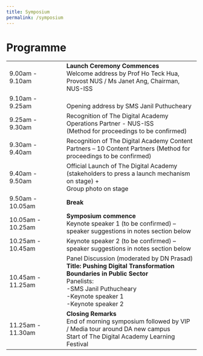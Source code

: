```yaml
---
title: Symposium
permalink: /symposium
---
```



<h1>Programme</h1>
<table>
  <tr>
    <td width="30%">9.00am - 9.10am</td>
    <td width="70%">
      <strong>Launch Ceremony Commences</strong><br>
     Welcome address by Prof Ho Teck Hua, Provost NUS / Ms Janet Ang, Chairman, NUS-ISS
    </td>
  </tr>
  <tr>
    <td>9.10am - 9.25am</td>
    <td>
      <strong></strong><br>
      Opening address by SMS Janil Puthucheary
    </td>
  </tr>
  
  <tr>
    <td>9.25am - 9.30am</td>
    <td>
    Recognition of The Digital Academy Operations Partner - NUS-ISS<br>
    (Method for proceedings to be confirmed)
    </td>
  </tr>

  <tr>
    <td>9.30am - 9.40am</td>
    <td>
  Recognition of The Digital Academy Content Partners – 10 Content Partners
(Method for proceedings to be confirmed)
    </td>
  </tr>
  

  <tr>
    <td>9.40am - 9.50am</td>
    <td>
      Official Launch of The Digital Academy (stakeholders to press a launch mechanism on stage) + <br>
      Group photo on stage
    </td>
  </tr>

  <tr>
    <td>9.50am - 10.05am</td>
    <td><strong>Break</strong></td>
  </tr>

  <tr>
    <td>10.05am - 10.25am</td>
    <td>
      <strong>Symposium commence</strong><br>
      Keynote speaker 1 (to be confirmed) – speaker suggestions in notes section below
    </td>
  </tr>

  <tr>
    <td>10.25am - 10.45am</td>
    <td>Keynote speaker 2 (to be confirmed) – speaker suggestions in notes section below</td>
  </tr>
 
  <tr>
    <td>10.45am - 11.25am</td>
    <td>
      Panel Discussion (moderated by DN Prasad)<br>
      <strong>Title: Pushing Digital Transformation Boundaries in Public Sector</strong> <br>
      Panelists:<br>
      -SMS Janil Puthucheary<br>
      -Keynote speaker 1<br>
      -Keynote speaker 2<br>
    </td>
  </tr>
  
  <tr>
    <td>11.25am - 11.30am</td>
    <td>
      <strong>Closing Remarks</strong><br>
    End of morning symposium followed by VIP / Media tour around DA new campus<br>
    Start of The Digital Academy Learning Festival
    </td>
  </tr>
</table>


